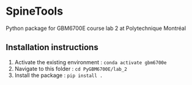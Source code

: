# SpineTools

Python package for GBM6700E course lab 2 at Polytechnique Montréal

## Installation instructions

1. Activate the existing environment : `conda activate gbm6700e`
2. Navigate to this folder : `cd PyGBM6700E/lab_2`
3. Install the package : `pip install .`
